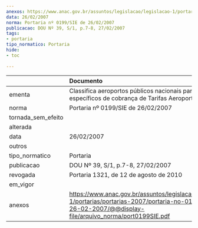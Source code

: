 ```yaml
---
anexos: https://www.anac.gov.br/assuntos/legislacao/legislacao-1/portarias/portarias-2007/portaria-no-0199-sie-de-26-02-2007/@@display-file/arquivo_norma/port0199SIE.pdf
data: 26/02/2007
norma: Portaria nº 0199/SIE de 26/02/2007
publicacao: DOU Nº 39, S/1, p.7-8, 27/02/2007
tags:
- portaria
tipo_normatico: Portaria
hide: 
- toc 
 
---
```


|                    | Documento                                                                                                                                                         |
|:-------------------|:------------------------------------------------------------------------------------------------------------------------------------------------------------------|
| ementa             | Classifica aeroportos públicos nacionais para fins específicos de cobrança de Tarifas Aeroportuárias.                                                             |
| norma              | Portaria nº 0199/SIE de 26/02/2007                                                                                                                                |
| tornada_sem_efeito |                                                                                                                                                                   |
| alterada           |                                                                                                                                                                   |
| data               | 26/02/2007                                                                                                                                                        |
| outros             |                                                                                                                                                                   |
| tipo_normatico     | Portaria                                                                                                                                                          |
| publicacao         | DOU Nº 39, S/1, p.7-8, 27/02/2007                                                                                                                                 |
| revogada           | Portaria 1321, de 12 de agosto de 2010                                                                                                                            |
| em_vigor           |                                                                                                                                                                   |
| anexos             | https://www.anac.gov.br/assuntos/legislacao/legislacao-1/portarias/portarias-2007/portaria-no-0199-sie-de-26-02-2007/@@display-file/arquivo_norma/port0199SIE.pdf |